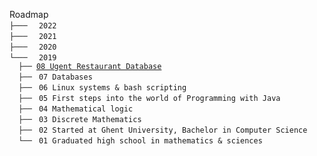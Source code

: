 Roadmap\
`├───  ` `2022` \
`├───  ` `2021` \
`├───  ` `2020` \
`└───  ` `2019` \
`  ├── `[`08 Ugent Restaurant Database`](roadmap/2019/08%20Ugent%20Restaurant%20Database/README.md)\
`  ├── ` `07 Databases`\
`  ├── ` `06 Linux systems & bash scripting`\
`  ├── ` `05 First steps into the world of Programming with Java`\
`  ├── ` `04 Mathematical logic`\
`  ├── ` `03 Discrete Mathematics`\
`  ├── ` `02 Started at Ghent University, Bachelor in Computer Science`\
`  └── ` `01 Graduated high school in mathematics & sciences`
